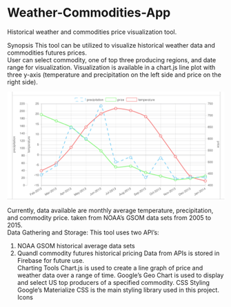 # Weather-Commodities-App
Historical weather and commodities price visualization tool.

Synopsis
This tool can be utilized to visualize historical weather data and commodities futures prices.  
User can select commodity, one of top three producing regions, and date range for visualization. Visualization is available in a chart.js line plot with three y-axis (temperature and precipitation on the left side and price on the right side).  

![Alt text](assets/images/samplePlot.png "sample visualization")

 Currently, data available are monthly average temperature, precipitation, and commodity price. taken from NOAA’s GSOM data sets from 2005 to 2015.   
Data Gathering and Storage:
This tool uses two API’s:
1.	NOAA GSOM historical average data sets
2.	Quandl commodity futures historical pricing
Data from APIs is stored in Firebase for future use.  
Charting Tools
Chart.js is used to create a line graph of price and weather data over a range of time.
Google’s Geo Chart is used to display and select US top producers of a specified commodity.
CSS Styling
Google’s Materialize CSS is the main styling library used in this project.
Icons



